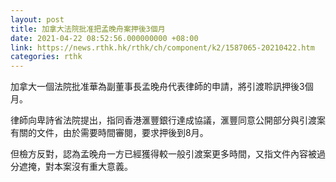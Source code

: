 ```yaml
---
layout: post
title: 加拿大法院批准把孟晚舟案押後3個月
date: 2021-04-22 08:52:56.000000000 +08:00
link: https://news.rthk.hk/rthk/ch/component/k2/1587065-20210422.htm
categories: rthk
---
```


加拿大一個法院批准華為副董事長孟晚舟代表律師的申請，將引渡聆訊押後3個月。

律師向卑詩省法院提出，指同香港滙豐銀行達成協議，滙豐同意公開部分與引渡案有關的文件，由於需要時間審閱，要求押後到8月。

但檢方反對，認為孟晚舟一方已經獲得較一般引渡案更多時間，又指文件內容被過分遮掩，對本案沒有重大意義。
